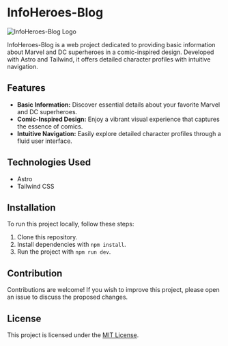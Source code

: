 # InfoHeroes-Blog

![InfoHeroes-Blog Logo](url_of_the_logo)

InfoHeroes-Blog is a web project dedicated to providing basic information about Marvel and DC superheroes in a comic-inspired design. Developed with Astro and Tailwind, it offers detailed character profiles with intuitive navigation.

## Features

- **Basic Information:** Discover essential details about your favorite Marvel and DC superheroes.
- **Comic-Inspired Design:** Enjoy a vibrant visual experience that captures the essence of comics.
- **Intuitive Navigation:** Easily explore detailed character profiles through a fluid user interface.

## Technologies Used

- Astro
- Tailwind CSS

## Installation

To run this project locally, follow these steps:

1. Clone this repository.
2. Install dependencies with `npm install`.
3. Run the project with `npm run dev`.

## Contribution

Contributions are welcome! If you wish to improve this project, please open an issue to discuss the proposed changes.

## License

This project is licensed under the [MIT License](LICENSE).

